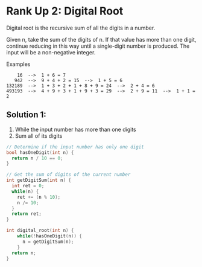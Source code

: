 # Rank Up 2: Digital Root
Digital root is the recursive sum of all the digits in a number.

Given n, take the sum of the digits of n. If that value has more than one digit, continue reducing in this way until a single-digit number is produced. The input will be a non-negative integer.

Examples
```
    16  -->  1 + 6 = 7
   942  -->  9 + 4 + 2 = 15  -->  1 + 5 = 6
132189  -->  1 + 3 + 2 + 1 + 8 + 9 = 24  -->  2 + 4 = 6
493193  -->  4 + 9 + 3 + 1 + 9 + 3 = 29  -->  2 + 9 = 11  -->  1 + 1 = 2
```

## Solution 1: 
1. While the input number has more than one digits
2. Sum all of its digits
```cpp
// Determine if the input number has only one digit
bool hasOneDigit(int n) {
  return n / 10 == 0;
}

// Get the sum of digits of the current number
int getDigitSum(int n) {
  int ret = 0;
  while(n) {
    ret += (n % 10);
    n /= 10;
  }
  return ret;
}

int digital_root(int n) {
    while(!hasOneDigit(n)) {
      n = getDigitSum(n);
    }
  return n;
}
```